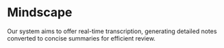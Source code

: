# Mindscape
Our system aims to offer real-time transcription, generating detailed notes converted to concise summaries for efficient review.
